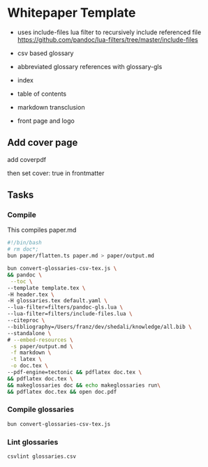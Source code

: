 # Whitepaper Template


- uses include-files lua filter to recursively include referenced file
https://github.com/pandoc/lua-filters/tree/master/include-files

- csv based glossary
- abbreviated glossary references with glossary-gls
- index
- table of contents
- markdown transclusion
- front page and logo

## Add cover page

add coverpdf

then set cover: true in frontmatter

## Tasks

### Compile

This compiles paper.md

```bash
#!/bin/bash
# rm doc*;
bun paper/flatten.ts paper.md > paper/output.md

bun convert-glossaries-csv-tex.js \
&& pandoc \
 --toc \
--template template.tex \
-H header.tex \
-H glossaries.tex default.yaml \
--lua-filter=filters/pandoc-gls.lua \
--lua-filter=filters/include-files.lua \
--citeproc \
--bibliography=/Users/franz/dev/shedali/knowledge/all.bib \
--standalone \
# --embed-resources \
 -s paper/output.md \
 -f markdown \
 -t latex \
 -o doc.tex \
--pdf-engine=tectonic && pdflatex doc.tex \
&& pdflatex doc.tex \
&& makeglossaries doc && echo makeglossaries run\
&& pdflatex doc.tex && open doc.pdf
```


### Compile glossaries

```bash
bun convert-glossaries-csv-tex.js
```


### Lint glossaries

```bash
csvlint glossaries.csv
```